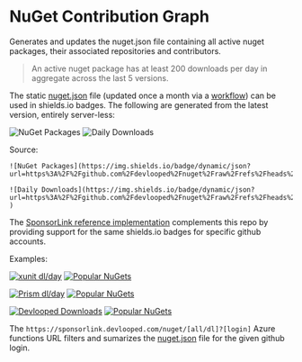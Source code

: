 NuGet Contribution Graph
===

Generates and updates the nuget.json file containing all active nuget packages, their associated repositories and contributors.

> An active nuget package has at least 200 downloads per day in aggregate across the last 5 versions.

The static [nuget.json](nuget.json) file (updated once a month via a [workflow](.github/workflows/nuget.yml)) can be used in shields.io badges.
The following are generated from the latest version, entirely server-less:

![NuGet Packages](https://img.shields.io/badge/dynamic/json?url=https%3A%2F%2Fgithub.com%2Fdevlooped%2Fnuget%2Fraw%2Frefs%2Fheads%2Fmain%2Fnuget.json&query=%24.summary.packages&style=social&logo=nuget&label=packages)
![Daily Downloads](https://img.shields.io/badge/dynamic/json?url=https%3A%2F%2Fgithub.com%2Fdevlooped%2Fnuget%2Fraw%2Frefs%2Fheads%2Fmain%2Fnuget.json&query=%24.summary.downloads&style=social&logo=nuget&label=daily%20downloads
)

Source:

```
![NuGet Packages](https://img.shields.io/badge/dynamic/json?url=https%3A%2F%2Fgithub.com%2Fdevlooped%2Fnuget%2Fraw%2Frefs%2Fheads%2Fmain%2Fnuget.json&query=%24.summary.packages&style=social&logo=nuget&label=packages)

![Daily Downloads](https://img.shields.io/badge/dynamic/json?url=https%3A%2F%2Fgithub.com%2Fdevlooped%2Fnuget%2Fraw%2Frefs%2Fheads%2Fmain%2Fnuget.json&query=%24.summary.downloads&style=social&logo=nuget&label=daily%20downloads
)
```

The [SponsorLink reference implementation](https://www.devlooped.com/SponsorLink/github/) complements this 
repo by providing support for the same shields.io badges for specific github accounts. 

Examples:

[![xunit dl/day](https://img.shields.io/endpoint?label=xunit%20downloads%2Fday&style=social&logo=nuget&url=https%3A%2F%2Fsponsorlink.devlooped.com%2Fnuget%2Fdl?xunit)](https://www.nuget.org/profiles/xunit)
[![Popular NuGets](https://img.shields.io/endpoint?label=popular%20nugets&style=social&logo=nuget&url=https%3A%2F%2Fsponsorlink.devlooped.com%2Fnuget%2Fall?xunit)](https://www.nuget.org/profiles/xunit)

[![Prism dl/day](https://img.shields.io/endpoint?label=Prism%20daily%20downloads&color=blue&logo=nuget&url=https%3A%2F%2Fsponsorlink.devlooped.com%2Fnuget%2Fdl?PrismLibrary)](https://www.nuget.org/profiles/PrismLibrary)
[![Popular NuGets](https://img.shields.io/endpoint?label=Prism%20favorites&style=social&logo=nuget&url=https%3A%2F%2Fsponsorlink.devlooped.com%2Fnuget%2Fall?PrismLibrary)](https://www.nuget.org/profiles/PrismLibrary)

[![Devlooped Downloads](https://img.shields.io/endpoint?label=devlooped%20daily&logo=githubsponsors&color=ea4aaa&url=https%3A%2F%2Fsponsorlink.devlooped.com%2Fnuget%2Fdl?devlooped)](https://www.nuget.org/profiles/devlooped)
[![Popular NuGets](https://img.shields.io/endpoint?label=loved%20nugets&style=social&logo=nuget&url=https%3A%2F%2Fsponsorlink.devlooped.com%2Fnuget%2Fall)](https://www.nuget.org/profiles/devlooped)

The `https://sponsorlink.devlooped.com/nuget/[all/dl]?[login]` Azure functions URL filters and sumarizes the [nuget.json](nuget.json) file for the given github login.
